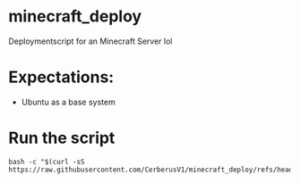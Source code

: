 # minecraft_deploy
Deploymentscript for an Minecraft Server lol

# Expectations:
- Ubuntu as a base system

# Run the script
```
bash -c "$(curl -sS https://raw.githubusercontent.com/CerberusV1/minecraft_deploy/refs/heads/main/deploy.sh)"
```
